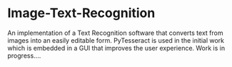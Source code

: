 # Image-Text-Recognition

An implementation of a Text Recognition software that converts text from images into an easily editable form. PyTesseract is used in the initial work which is embedded in a GUI that improves the user experience.
Work is in progress....
